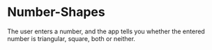 # Number-Shapes

The user enters a number, and the app tells you whether the entered number is triangular, square, both or neither.
